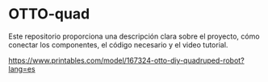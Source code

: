 # OTTO-quad
Este repositorio proporciona una descripción clara sobre el proyecto, cómo conectar los componentes, el código necesario y el video tutorial.

https://www.printables.com/model/167324-otto-diy-quadruped-robot?lang=es
